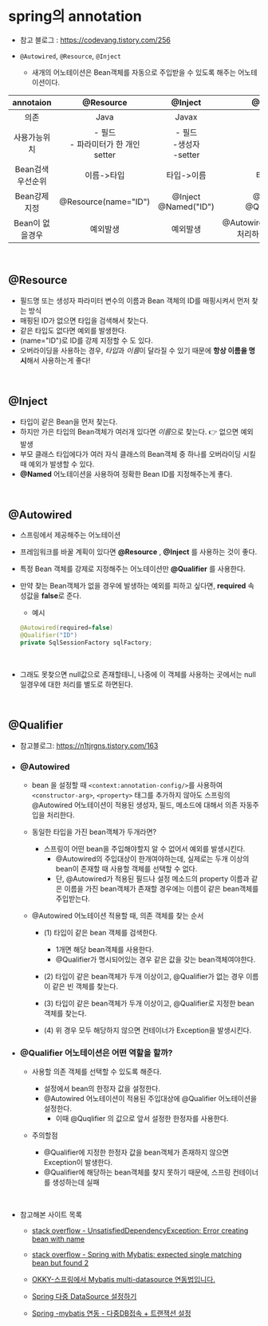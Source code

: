 # spring의 annotation

- 참고 블로그 : https://codevang.tistory.com/256

- `@Autowired`, `@Resource`, `@Inject`  
    - 새개의 어노테이션은 Bean객체를 자동으로 주입받을 수 있도록 해주는 어노테이션이다.
    


|annotaion| @Resource | @Inject | @Autowired |
|:--:|:--:|:--:|:--:|
|의존|Java|Javax|Spring|
|사용가능위치|- 필드<br>- 파라미터가 한 개인 setter|- 필드<br>-생성자<br>-setter|- 필드<br>-생성자<br>-setter|
|Bean검색 우선순위|이름->타입|타입->이름|타입->이름|
|Bean강제 지정|@Resource(name="ID")|@Inject<br>@Named("ID")|@Autowired<br>@Qualifier("ID")|
|Bean이 없을경우|예외발생|예외발생|@Autowired(required=false)처리하면 예외발생 방지|

<br>

## @Resource

- 필드명 또는 생성자 파라미터 변수의 이름과 Bean 객체의 ID를 매핑시켜서 먼저 찾는 방식
- 매핑된 ID가 없으면 타입을 검색해서 찾는다.
- 같은 타입도 없다면 예외를 발생한다.
- (name="ID")로 ID를 강제 지정할 수 도 있다.
- 오버라이딩을 사용하는 경우, *타입*과 *이름*이 달라질 수 있기 때문에 **항상 이름을 명시**해서 사용하는게 좋다!

<br>

## @Inject

- 타입이 같은 Bean을 먼저 찾는다.
- 하지만 가은 타입의 Bean객체가 여러개 있다면 *이름*으로 찾는다. 👉 없으면 예외발생
- 부모 클래스 타입에다가 여러 자식 클래스의 Bean객체 중 하나를 오버라이딩 시킬 때 예외가 발생할 수 있다.
- **@Named** 어노테이션을 사용하여 정확한 Bean ID를 지정해주는게 좋다.

<br>

## @Autowired

- 스프링에서 제공해주는 어노테이션
- 프레임워크를 바꿀 계획이 있다면 **@Resource** , **@Inject** 를 사용하는 것이 좋다.
- 특정 Bean 객체를 강제로 지정해주는 어노테이션만 **@Qualifier** 를 사용한다.
- 만약 찾는 Bean객체가 없을 경우에 발생하는 예외를 피하고 싶다면, **required** 속성값을 **false**로 준다.
    - 예시

    ```java
    @Autowired(required=false)
    @Qualifier("ID")
    private SqlSessionFactory sqlFactory;
    ```

<br>

- 그래도 못찾으면 null값으로 존재할테니, 나중에 이 객체를 사용하는 곳에서는 null일경우에 대한 처리를 별도로 하면된다.

<br>

## @Qualifier

- 참고블로그: https://n1tjrgns.tistory.com/163

- ### @Autowired
    - bean 을 설정할 때 `<context:annotation-config/>`를 사용하여 `<constructor-arg>`, `<property>` 태그를 추가하지 않아도 스프링의 @Autowired 어노테이션이 적용된 생성자, 필드, 메소드에 대해서 의존 자동주입을 처리한다.

    - 동일한 타입을 가진 bean객체가 두개라면?
        - 스프링이 어떤 bean을 주입해야할지 알 수 없어서 예외를 발생시킨다.
            - @Autowired의 주입대상이 한개여야하는데, 실제로는 두개 이상의 bean이 존재할 때 사용할 객체를 선택할 수 없다.
            - 단, @Autowired가 적용된 필드나 설정 메소드의 property 이름과 같은 이름을 가진 bean객체가 존재할 경우에는 이름이 같은 bean객체를 주입받는다.

    - @Autowired 어노테이션 적용할 때, 의존 객체를 찾는 순서
        - (1) 타입이 같은 bean 객체를 검색한다.
            - 1개면 해당 bean객체를 사용한다.
            - @Qualifier가 명시되어있는 경우 같은 값을 갖는 bean객체여야한다.

        - (2) 타입이 같은 bean객체가 두개 이상이고, @Qualifier가 없는 경우 이름이 같은 빈 객체를 찾는다.
        - (3) 타입이 같은 bean객체가 두개 이상이고, @Qualifier로 지정한 bean객체를 찾는다.
        - (4) 위 경우 모두 해당하지 않으면 컨테이너가 Exception을 발생시킨다.

- ### @Qualifier 어노테이션은 어떤 역할을 할까?
    - 사용할 의존 객체를 선택할 수 있도록 해준다.
        - 설정에서 bean의 한정자 값을 설정한다.
        - @Autowired 어노테이션이 적용된 주입대상에 @Qualifier 어노테이션을 설정한다.
            - 이때 @Quqlifier 의 값으로 앞서 설정한 한정자를 사용한다.


    - 주의할점
        - @Qualifier에 지정한 한정자 값을 bean객체가 존재하지 않으면 Exception이 발생한다.
        - @Qualifier에 해당하는 bean객체를 찾지 못하기 때문에, 스프링 컨테이너를 생성하는데 실패



<br>

- 참고해본 사이트 목록
    - [stack overflow - UnsatisfiedDependencyException: Error creating bean with name](https://stackoverflow.com/questions/41511511/unsatisfieddependencyexception-error-creating-bean-with-name)

    - [stack overflow - Spring with Mybatis: expected single matching bean but found 2](https://stackoverflow.com/questions/36184546/spring-with-mybatis-expected-single-matching-bean-but-found-2)

    - [OKKY-스프링에서 Mybatis multi-datasource 연동법입니다.](https://okky.kr/article/292353)

    - [Spring 다중 DataSource 설정하기](https://eastglow.github.io/back-end/2019/01/10/Spring-%EB%8B%A4%EC%A4%91-DataSource-%EC%84%A4%EC%A0%95%ED%95%98%EA%B8%B0.html)

    - [Spring -mybatis 연동 - 다중DB접속 + 트랜잭션 설정](https://roqkffhwk.tistory.com/117)